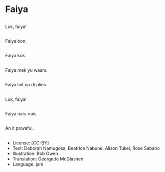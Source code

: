 # Faiya

##
Luk, faiya!

##
Faiya bon.

##
Faiya kuk.

##
Faiya mek yu waam.

##
Faiya lait op di plies.

##
Luk, faiya!

##
Faiya nais-nais.

##
An it powaful.

##
* License: [CC-BY]
* Text: Deborah Namugosa, Beatrice Nabune, Alison Tukei, Rose Sabano
* Illustration: Rob Owen
* Translation: Georgette McGlashen
* Language: jam
